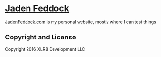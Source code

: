 # [Jaden Feddock](http://www.jadenfeddock.com/)

[JadenFeddock.com](http://www.jadenfeddock.com/) is my personal website, mostly where I can test things


## Copyright and License

Copyright 2016 XLR8 Development LLC
